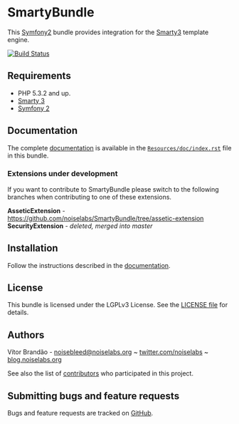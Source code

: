 SmartyBundle
============

This [Symfony2](http://symfony.com/) bundle provides integration for the [Smarty3](http://www.smarty.net/) template engine.

[![Build Status](https://secure.travis-ci.org/noiselabs/SmartyBundle.png?branch=master)](http://travis-ci.org/noiselabs/SmartyBundle)

Requirements
------------

* PHP 5.3.2 and up.
* [Smarty 3](http://www.smarty.net)
* [Symfony 2](http://www.symfony.com)

Documentation
-------------

The complete [documentation](https://github.com/noiselabs/SmartyBundle/blob/master/Resources/doc/index.rst) is available in the [`Resources/doc/index.rst`](https://github.com/noiselabs/SmartyBundle/blob/master/Resources/doc/index.rst) file in this bundle.

### Extensions under development

If you want to contribute to SmartyBundle please switch to the following branches when contributing to one of these extensions.

**AsseticExtension** - https://github.com/noiselabs/SmartyBundle/tree/assetic-extension
**SecurityExtension** - *deleted, merged into master*

Installation
------------

Follow the instructions described in the [documentation](https://github.com/noiselabs/SmartyBundle/blob/master/Resources/doc/index.rst).

License
-------

This bundle is licensed under the LGPLv3 License. See the [LICENSE file](https://github.com/noiselabs/SmartyBundle/blob/master/Resources/meta/LICENSE) for details.

Authors
-------

Vítor Brandão - <noisebleed@noiselabs.org> ~ [twitter.com/noiselabs](http://twitter.com/noiselabs) ~ [blog.noiselabs.org](http://blog.noiselabs.org)

See also the list of [contributors](https://github.com/noiselabs/SmartyBundle/contributors) who participated in this project.

Submitting bugs and feature requests
------------------------------------

Bugs and feature requests are tracked on [GitHub](https://github.com/noiselabs/SmartyBundle/issues).